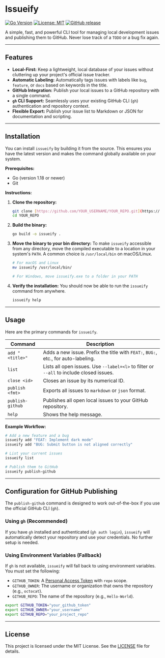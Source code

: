 # Issueify

[![Go Version](https://img.shields.io/badge/go-1.18+-blue.svg)](https://golang.org)
[![License: MIT](https://img.shields.io/badge/License-MIT-yellow.svg)](https://opensource.org/licenses/MIT)
[![GitHub release](https://img.shields.io/github/v/release/YOUR_USERNAME/YOUR_REPO)](https://github.com/YOUR_USERNAME/YOUR_REPO/releases)

A simple, fast, and powerful CLI tool for managing local development issues and publishing them to GitHub. Never lose track of a `TODO` or a bug fix again.

---

## Features

- **Local-First:** Keep a lightweight, local database of your issues without cluttering up your project's official issue tracker.
- **Automatic Labeling:** Automatically tags issues with labels like `bug`, `feature`, or `docs` based on keywords in the title.
- **GitHub Integration:** Publish your local issues to a GitHub repository with a single command.
- **`gh` CLI Support:** Seamlessly uses your existing GitHub CLI (`gh`) authentication and repository context.
- **Flexible Export:** Publish your issue list to Markdown or JSON for documentation and scripting.

---

## Installation

You can install `issueify` by building it from the source. This ensures you have the latest version and makes the command globally available on your system.

**Prerequisites:**

- Go (version 1.18 or newer)
- Git

**Instructions:**

1.  **Clone the repository:**

    ```bash
    git clone [https://github.com/YOUR_USERNAME/YOUR_REPO.git](https://github.com/YOUR_USERNAME/YOUR_REPO.git)
    cd YOUR_REPO
    ```

2.  **Build the binary:**

    ```bash
    go build -o issueify .
    ```

3.  **Move the binary to your bin directory:**
    To make `issueify` accessible from any directory, move the compiled executable to a location in your system's `PATH`. A common choice is `/usr/local/bin` on macOS/Linux.

    ```bash
    # For macOS and Linux
    mv issueify /usr/local/bin/

    # For Windows, move issueify.exe to a folder in your PATH
    ```

4.  **Verify the installation:**
    You should now be able to run the `issueify` command from anywhere.
    ```bash
    issueify help
    ```

---

## Usage

Here are the primary commands for `issueify`.

| Command          | Description                                                                             |
| ---------------- | --------------------------------------------------------------------------------------- |
| `add "<title>"`  | Adds a new issue. Prefix the title with `FEAT:`, `BUG:`, etc., for auto-labeling.       |
| `list`           | Lists all open issues. Use `--label=<l>` to filter or `--all` to include closed issues. |
| `close <id>`     | Closes an issue by its numerical ID.                                                    |
| `publish <fmt>`  | Exports all issues to `markdown` or `json` format.                                      |
| `publish-github` | Publishes all open local issues to your GitHub repository.                              |
| `help`           | Shows the help message.                                                                 |

**Example Workflow:**

```bash
# Add a new feature and a bug
issueify add "FEAT: Implement dark mode"
issueify add "BUG: Submit button is not aligned correctly"

# List your current issues
issueify list

# Publish them to GitHub
issueify publish-github
```

---

## Configuration for GitHub Publishing

The `publish-github` command is designed to work out-of-the-box if you use the official GitHub CLI (`gh`).

### Using `gh` (Recommended)

If you have `gh` installed and authenticated (`gh auth login`), `issueify` will automatically detect your repository and use your credentials. No further setup is needed.

### Using Environment Variables (Fallback)

If `gh` is not available, `issueify` will fall back to using environment variables. You must set the following:

- `GITHUB_TOKEN`: A [Personal Access Token](https://docs.github.com/en/authentication/keeping-your-account-and-data-secure/creating-a-personal-access-token) with `repo` scope.
- `GITHUB_OWNER`: The username or organization that owns the repository (e.g., `octocat`).
- `GITHUB_REPO`: The name of the repository (e.g., `Hello-World`).

```bash
export GITHUB_TOKEN="your_github_token"
export GITHUB_OWNER="your_username"
export GITHUB_REPO="your_project_repo"
```

---

## License

This project is licensed under the MIT License. See the [LICENSE](LICENSE) file for details.
